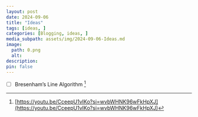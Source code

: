 ```yaml
---
layout: post
date: 2024-09-06
title: "Ideas"
tags: [ideas, ]
categories: [Blogging, ideas, ]
media_subpath: assets/img/2024-09-06-Ideas.md
image:
  path: 0.png
  alt:  
description:  
pin: false
---
```


- [ ] Bresenham’s Line Algorithm [^link1]

[^link1]: [https://youtu.be/CceepU1vIKo?si=wvbWHNK96wFkHpXJ](https://youtu.be/CceepU1vIKo?si=wvbWHNK96wFkHpXJ)

